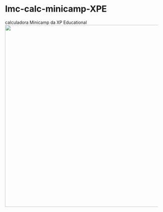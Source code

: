 # Imc-calc-minicamp-XPE
 calculadora Minicamp da XP Educational <br/>
<img src="https://user-images.githubusercontent.com/107640792/188528263-f6a8cc9b-0478-4d6f-a85a-6a73f5e9c804.png" width="945" height="600"> 
